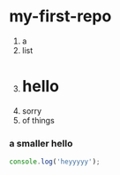 # my-first-repo

1)  a
1)  list 
1)  # hello
1) sorry
1) of things 

### a smaller hello


```js
console.log('heyyyyy');
